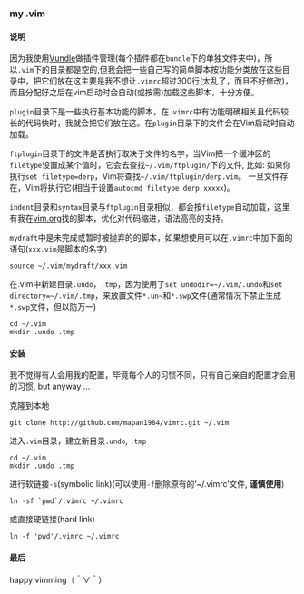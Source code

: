 ### my .vim

#### 说明

因为我使用[Vundle](https://github.com/VundleVim/Vundle.vim)做插件管理(每个插件都在`bundle`下的单独文件夹中)，所以`.vim`下的目录都是空的,但我会把一些自己写的简单脚本按功能分类放在这些目录中，把它们放在这主要是我不想让`.vimrc`超过300行(太乱了，而且不好修改)，而且分配好之后在vim启动时会自动(或按需)加载这些脚本，十分方便。

`plugin`目录下是一些执行基本功能的脚本，在`.vimrc`中有功能明确相关且代码较长的代码快时，我就会把它们放在这。在`plugin`目录下的文件会在Vim启动时自动加载。

`ftplugin`目录下的文件是否执行取决于文件的名字，当Vim把一个缓冲区的`filetype`设置成某个值时，它会去查找`~/.vim/ftplugin/`下的文件, 比如: 如果你执行`set filetype=derp`，Vim将查找`~/.vim/ftplugin/derp.vim`。 一旦文件存在，Vim将执行它(相当于设置`autocmd filetype derp xxxxx`)。

`indent`目录和`syntax`目录与`ftplugin`目录相似，都会按`filetype`自动加载，这里有我在[vim.org](http://www.vim.org)找的脚本，优化对代码缩进，语法高亮的支持。

`mydraft`中是未完成或暂时被抛弃的的脚本，如果想使用可以在`.vimrc`中加下面的语句(`xxx.vim`是脚本的名字)

    source ~/.vim/mydraft/xxx.vim

在.vim中新建目录`.undo`，`.tmp`，因为使用了`set undodir=~/.vim/.undo`和`set directory=~/.vim/.tmp`，来放置文件`*.un~`和`*.swp`文件(通常情况下禁止生成`*.swp`文件，但以防万一)

    cd ~/.vim
    mkdir .undo .tmp

#### 安装

我不觉得有人会用我的配置，毕竟每个人的习惯不同，只有自己亲自的配置才会用的习惯, but anyway ...

克隆到本地

    git clone http://github.com/mapan1984/vimrc.git ~/.vim 

进入`.vim`目录，建立新目录`.undo`, `.tmp`

    cd ~/.vim 
    mkdir .undo .tmp

进行软链接`-s`(symbolic link)(可以使用`-f`删除原有的‘~/.vimrc’文件, **谨慎使用**) 

    ln -sf `pwd`/.vimrc ~/.vimrc

或直接硬链接(hard link)

    ln -f 'pwd'/.vimrc ~/.vimrc

#### 最后

happy vimming（＾∀＾）
